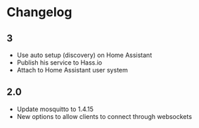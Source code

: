 # Changelog

## 3
- Use auto setup (discovery) on Home Assistant
- Publish his service to Hass.io
- Attach to Home Assistant user system

## 2.0
- Update mosquitto to 1.4.15
- New options to allow clients to connect through websockets
